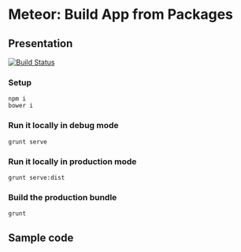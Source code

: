 # Meteor: Build App from Packages

## Presentation

[![Build Status](https://travis-ci.org/dim2man/meteor-build-app-from-packages.svg?branch=master)](https://travis-ci.org/dim2man/meteor-build-app-from-packages)

### Setup

```
npm i
bower i
```

### Run it locally in debug mode

```
grunt serve
```

### Run it locally in production mode

```
grunt serve:dist
```

### Build the production bundle

```
grunt
```

## Sample code

